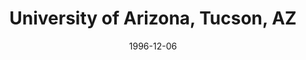 ---
title: "University of Arizona, Tucson, AZ"
project_id: 
date: 1996-12-06
conference_id: ""
presenters:
   - peter_bandettini
summary: "University of Arizona, Tucson, AZ"
file: /assets/presentations/
filename: 
layout: presentation
---